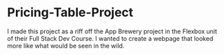 # Pricing-Table-Project
I made this project as a riff off the App Brewery project in the Flexbox unit of their Full Stack Dev Course. I wanted to create a webpage that looked more like what would be seen in the wild.
